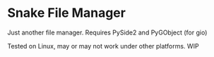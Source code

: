 Snake File Manager
==================

Just another file manager. Requires PySide2 and PyGObject (for gio)

Tested on Linux, may or may not work under other platforms.
WIP
